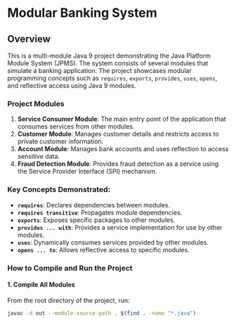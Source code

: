 # Modular Banking System

## Overview

This is a multi-module Java 9 project demonstrating the Java Platform Module System (JPMS). The system consists of several modules that simulate a banking application. The project showcases modular programming concepts such as `requires`, `exports`, `provides`, `uses`, `opens`, and reflective access using Java 9 modules.

### Project Modules

1. **Service Consumer Module**: The main entry point of the application that consumes services from other modules.
2. **Customer Module**: Manages customer details and restricts access to private customer information.
3. **Account Module**: Manages bank accounts and uses reflection to access sensitive data.
4. **Fraud Detection Module**: Provides fraud detection as a service using the Service Provider Interface (SPI) mechanism.

### Key Concepts Demonstrated:

- **`requires`**: Declares dependencies between modules.
- **`requires transitive`**: Propagates module dependencies.
- **`exports`**: Exposes specific packages to other modules.
- **`provides ... with`**: Provides a service implementation for use by other modules.
- **`uses`**: Dynamically consumes services provided by other modules.
- **`opens ... to`**: Allows reflective access to specific modules.

### How to Compile and Run the Project

#### 1. Compile All Modules

From the root directory of the project, run:

```bash
javac -d out --module-source-path . $(find . -name "*.java")
```
